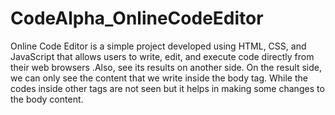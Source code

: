 # CodeAlpha_OnlineCodeEditor
Online Code Editor is a simple project developed using HTML, CSS, and JavaScript that allows users to write, edit, and execute code directly from their web browsers .Also, see its results on another side. On the result side, we can only see the content that we write inside the body tag. While the codes inside other tags are not seen but it helps in making some changes to the body content.
